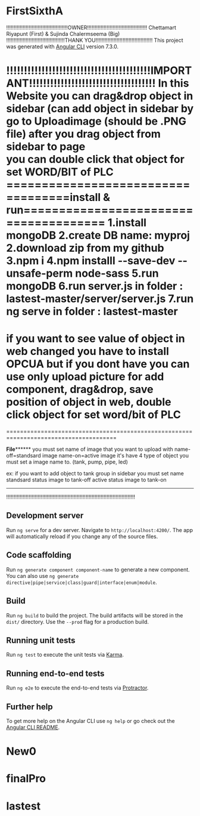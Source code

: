 # FirstSixthA
!!!!!!!!!!!!!!!!!!!!!!!!!!!!!!!!!!!!!!!!!OWNER!!!!!!!!!!!!!!!!!!!!!!!!!!!!!!!!!!!!!!!!
Chettamart Riyapunt (First) & Sujinda Chalermseema (Big)
!!!!!!!!!!!!!!!!!!!!!!!!!!!!!!!!!!!!!!!THANK YOU!!!!!!!!!!!!!!!!!!!!!!!!!!!!!!!!!!!!!!
This project was generated with [Angular CLI](https://github.com/angular/angular-cli) version 7.3.0.

!!!!!!!!!!!!!!!!!!!!!!!!!!!!!!!!!!!!!!!!!IMPORTANT!!!!!!!!!!!!!!!!!!!!!!!!!!!!!!!!!!!!
In this Website you can drag&drop object in sidebar (can add object in sidebar by
go to Uploadimage (should be .PNG file) after you drag object from sidebar to page                                
you can double click that object for set WORD/BIT of PLC
===================================install & run======================================
1.install mongoDB
2.create DB name: myproj
2.download zip from my github
3.npm i
4.npm installl --save-dev --unsafe-perm node-sass
5.run mongoDB
6.run server.js in folder : lastest-master/server/server.js
7.run ng serve in folder : lastest-master
======================================================================================
if you want to see value of object in web changed you have to install OPCUA
but if you dont have you can use only upload picture for add component, drag&drop, 
save position of object in web, double click object for set word/bit of PLC
======================================================================================
======================================================================================

**************************************File********************************************
you must set name of image that you want to upload with name-off=standsard image
                                                        name-on=active image
it's have 4 type of object you must set a image name to. (tank, pump, pipe, led)

ex: if you want to add object to tank group in sidebar you must set name standsard status image to tank-off
                                                                         active status image to tank-on
**************************************************************************************

!!!!!!!!!!!!!!!!!!!!!!!!!!!!!!!!!!!!!!!!!!!!!!!!!!!!!!!!!!!!!!!!!!!!!!!!!!!!!!!!!!!!!!

## Development server

Run `ng serve` for a dev server. Navigate to `http://localhost:4200/`. The app will automatically reload if you change any of the source files.

## Code scaffolding

Run `ng generate component component-name` to generate a new component. You can also use `ng generate directive|pipe|service|class|guard|interface|enum|module`.

## Build

Run `ng build` to build the project. The build artifacts will be stored in the `dist/` directory. Use the `--prod` flag for a production build.

## Running unit tests

Run `ng test` to execute the unit tests via [Karma](https://karma-runner.github.io).

## Running end-to-end tests

Run `ng e2e` to execute the end-to-end tests via [Protractor](http://www.protractortest.org/).

## Further help

To get more help on the Angular CLI use `ng help` or go check out the [Angular CLI README](https://github.com/angular/angular-cli/blob/master/README.md).
# New0

# finalPro
# lastest

